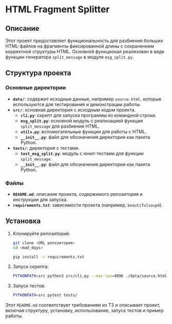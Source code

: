 # HTML Fragment Splitter

## Описание
Этот проект предоставляет функциональность для разбиения больших HTML-файлов на фрагменты фиксированной длины с сохранением корректной структуры HTML. Основной функционал реализован в виде функции-генератора `split_message` в модуле `msg_split.py`.

## Структура проекта

### Основные директории
- **`data/`**: содержит исходные данные, например `source.html`, которые используются для тестирования и демонстрации работы.
- **`src/`**: основная директория с исходным кодом проекта.
  - **`cli.py`**: скрипт для запуска программы из командной строки.
  - **`msg_split.py`**: основной модуль с реализацией функции `split_message` для разбиения HTML.
  - **`utils.py`**: вспомогательные функции для работы с HTML.
  - **`__init__.py`**: файл для обозначения директории как пакета Python.
- **`tests/`**: директория с тестами.
  - **`test_msg_split.py`**: модуль с юнит-тестами для функции `split_message`.
  - **`__init__.py`**: файл для обозначения директории как пакета Python.

### Файлы
- **`README.md`**: описание проекта, содержимого репозитория и инструкции для запуска.
- **`requirements.txt`**: зависимости проекта (например, `beautifulsoup4`).
  
## Установка

1. Клонируйте репозиторий:
   ```bash
   git clone <URL репозитория>
   cd <mad_days>
   
   pip install -r requirements.txt
   
2. Запуск скрипта:
   ```bash
   PYTHONPATH=src python3 src/cli.py --max-len=4096 ./data/source.html

3. Запуск тестов:
   ```bash
   PYTHONPATH=src pytest tests/


Этот `README.md` соответствует требованиям из ТЗ и описывает проект, включая структуру, установку, использование, запуск тестов и пример работы.
